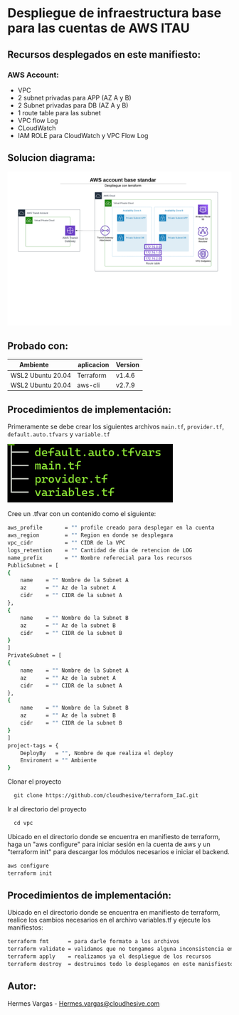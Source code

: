 # Despliegue de infraestructura base para las cuentas de AWS ITAU

## Recursos desplegados en este manifiesto:  

### AWS Account:
- VPC
- 2 subnet privadas para APP (AZ A y B)
- 2 Subnet privadas para DB  (AZ A y B)
- 1 route table para las subnet
- VPC flow Log
- CLoudWatch
- IAM ROLE para CloudWatch y VPC Flow Log

## Solucion diagrama:
![App Screenshot](diagrama/diagrama_base.png)
## Probado con: 

| Ambiente         | aplicacion | Version |
| ----------------- | ---------- | ------- |
| WSL2 Ubuntu 20.04 | Terraform  | v1.4.6  |
| WSL2 Ubuntu 20.04 | aws-cli    | v2.7.9 |

## Procedimientos de implementación:  

Primeramente se debe crear los siguientes archivos `main.tf`, `provider.tf`, `default.auto.tfvars` y `variable.tf`

![App Screenshot](diagrama/main.png)

Cree un .tfvar con un contenido como el siguiente: 

```bash
aws_profile       = "" profile creado para desplegar en la cuenta
aws_region        = "" Region en donde se desplegara
vpc_cidr          = "" CIDR de la VPC
logs_retention    = "" Cantidad de dia de retencion de LOG
name_prefix       = "" Nombre referecial para los recursos
PublicSubnet = [
{
    name    = "" Nombre de la Subnet A
    az      = "" Az de la subnet A
    cidr    = "" CIDR de la subnet A
},
{
    name    = "" Nombre de la Subnet B
    az      = "" Az de la subnet B
    cidr    = "" CIDR de la subnet B
}
]
PrivateSubnet = [
{
    name    = "" Nombre de la Subnet A
    az      = "" Az de la subnet A
    cidr    = "" CIDR de la subnet A
},
{
    name    = "" Nombre de la Subnet B
    az      = "" Az de la subnet B
    cidr    = "" CIDR de la subnet B
}
]
project-tags = {
    DeployBy   = "", Nombre de que realiza el deploy
    Enviroment = "" Ambiente
}

```

Clonar el proyecto 

```bash
  git clone https://github.com/cloudhesive/terraform_IaC.git
```
Ir al directorio del proyecto 

```bash
  cd vpc
```

Ubicado en el directorio donde se encuentra en manifiesto de terraform, haga un "aws configure" para iniciar sesión en la cuenta de aws y un "terraform init" para descargar los módulos necesarios e iniciar el backend.
 
```bash
aws configure
terraform init
```

## Procedimientos de implementación:

Ubicado en el directorio donde se encuentra en manifiesto de terraform, realice los cambios necesarios en el archivo variables.tf y ejecute los manifiestos: 

```bash
terraform fmt      = para darle formato a los archivos
terraform validate = validamos que no tengamos alguna inconsistencia en los recursos
terraform apply    = realizamos ya el despliegue de los recursos
terraform destroy  = destruimos todo lo desplegamos en este manisfiesto
```
## Autor:
Hermes Vargas - Hermes.vargas@cloudhesive.com